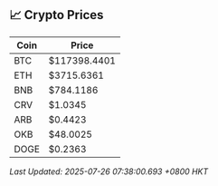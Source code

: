 ## 📈 Crypto Prices

| Coin | Price |
| ---- | ----- |
| BTC | $117398.4401 |
| ETH | $3715.6361 |
| BNB | $784.1186 |
| CRV | $1.0345 |
| ARB | $0.4423 |
| OKB | $48.0025 |
| DOGE | $0.2363 |

_Last Updated: 2025-07-26 07:38:00.693 +0800 HKT_